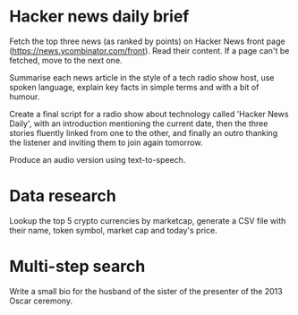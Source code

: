 # Hacker news daily brief

Fetch the top three news (as ranked by points) on Hacker News front page (https://news.ycombinator.com/front). Read
their content. If a page can't be fetched, move to the next one. 

Summarise each news article in the style of a tech radio show host, use spoken language, explain key facts in simple terms 
and with a bit of humour. 

Create a final script for a radio show about technology called 'Hacker News Daily', with an introduction mentioning the 
current date, then the three stories fluently linked from one to the other, and finally an outro thanking the listener
and inviting them to join again tomorrow. 

Produce an audio version using text-to-speech.

# Data research

Lookup the top 5 crypto currencies by marketcap, generate a CSV file with their name, token symbol, market cap and today's price.

# Multi-step search

Write a small bio for the husband of the sister of the presenter of the 2013 Oscar ceremony.